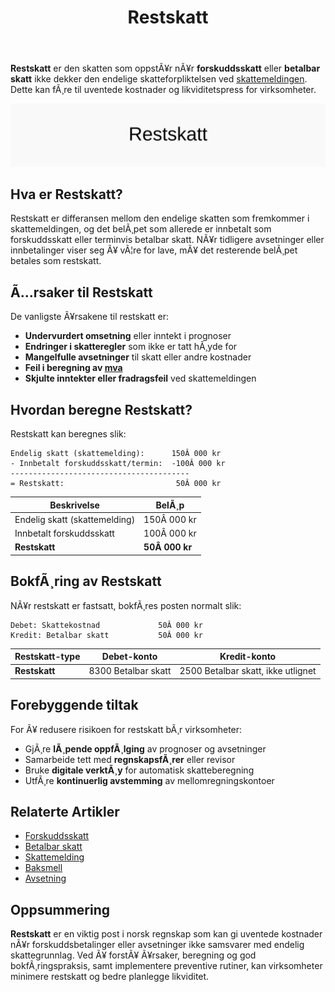 ﻿---
title: "Restskatt"
meta_title: "Restskatt"
meta_description: '**Restskatt** er den skatten som oppstÃ¥r nÃ¥r **forskuddsskatt** eller **betalbar skatt** ikke dekker den endelige skatteforpliktelsen ved [skattemeldingen](/b...'
slug: restskatt
type: blog
layout: pages/single
---

**Restskatt** er den skatten som oppstÃ¥r nÃ¥r **forskuddsskatt** eller **betalbar skatt** ikke dekker den endelige skatteforpliktelsen ved [skattemeldingen](/blogs/regnskap/skattemelding "Skattemelding - Komplett Guide til Utfylling og Innlevering"). Dette kan fÃ¸re til uventede kostnader og likviditetspress for virksomheter.

![Illustrasjon av Restskatt](restskatt-image.svg)

## Hva er Restskatt?

Restskatt er differansen mellom den endelige skatten som fremkommer i skattemeldingen, og det belÃ¸pet som allerede er innbetalt som forskuddsskatt eller terminvis betalbar skatt. NÃ¥r tidligere avsetninger eller innbetalinger viser seg Ã¥ vÃ¦re for lave, mÃ¥ det resterende belÃ¸pet betales som restskatt.

## Ã…rsaker til Restskatt

De vanligste Ã¥rsakene til restskatt er:

* **Undervurdert omsetning** eller inntekt i prognoser
* **Endringer i skatteregler** som ikke er tatt hÃ¸yde for
* **Mangelfulle avsetninger** til skatt eller andre kostnader
* **Feil i beregning av [mva](/blogs/regnskap/hva-er-moms-mva "Hva er Merverdiavgift (MVA)? Beregning og RegnskapsfÃ¸ring")**
* **Skjulte inntekter eller fradragsfeil** ved skattemeldingen

## Hvordan beregne Restskatt?

Restskatt kan beregnes slik:

```
Endelig skatt (skattemelding):      150Â 000 kr
- Innbetalt forskuddsskatt/termin:  -100Â 000 kr
----------------------------------------
= Restskatt:                         50Â 000 kr
```

| Beskrivelse                   | BelÃ¸p      |
|-------------------------------|------------|
| Endelig skatt (skattemelding) | 150Â 000 kr |
| Innbetalt forskuddsskatt      | 100Â 000 kr |
| **Restskatt**                 | **50Â 000 kr** |

## BokfÃ¸ring av Restskatt

NÃ¥r restskatt er fastsatt, bokfÃ¸res posten normalt slik:

```text
Debet: Skattekostnad             50Â 000 kr
Kredit: Betalbar skatt           50Â 000 kr
```

| Restskatt-type | Debet-konto                   | Kredit-konto                       |
|----------------|-------------------------------|------------------------------------|
| **Restskatt**  | 8300 Betalbar skatt           | 2500 Betalbar skatt, ikke utlignet |

## Forebyggende tiltak

For Ã¥ redusere risikoen for restskatt bÃ¸r virksomheter:

* GjÃ¸re **lÃ¸pende oppfÃ¸lging** av prognoser og avsetninger
* Samarbeide tett med **regnskapsfÃ¸rer** eller revisor
* Bruke **digitale verktÃ¸y** for automatisk skatteberegning
* UtfÃ¸re **kontinuerlig avstemming** av mellomregningskontoer

## Relaterte Artikler

* [Forskuddsskatt](/blogs/regnskap/hva-er-forskuddsskatt "Hva er Forskuddsskatt? Beregning og Innbetaling")
* [Betalbar skatt](/blogs/regnskap/betalbar-skatt "Betalbar skatt “ Komplett guide til beregning og hÃ¥ndtering")
* [Skattemelding](/blogs/regnskap/skattemelding "Skattemelding - Komplett Guide til Utfylling og Innlevering")
* [Baksmell](/blogs/regnskap/baksmell "Baksmell “ Uventet ekstrakostnad ved skatteoppgjÃ¸r")
* [Avsetning](/blogs/regnskap/avsetning "Avsetning i Regnskap - Komplett Guide til Avsetninger og Estimater")

## Oppsummering

**Restskatt** er en viktig post i norsk regnskap som kan gi uventede kostnader nÃ¥r forskuddsbetalinger eller avsetninger ikke samsvarer med endelig skattegrunnlag. Ved Ã¥ forstÃ¥ Ã¥rsaker, beregning og god bokfÃ¸ringspraksis, samt implementere preventive rutiner, kan virksomheter minimere restskatt og bedre planlegge likviditet.






